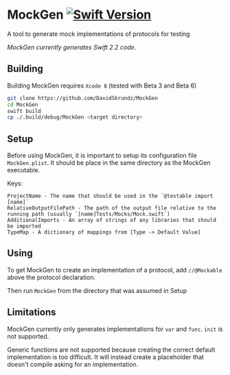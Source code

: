 MockGen [![Swift Version](https://img.shields.io/badge/Swift-3.0_Beta-orange.svg)](https://swift.org/download/#snapshots)
=======

A tool to generate mock implementations of protocols for testing

_MockGen currently generates Swift 2.2 code._

Building
--------

Building MockGen requires `Xcode 8` (tested with Beta 3 and Beta 6)

```Bash
git clone https://github.com/DavidSkrundz/MockGen
cd MockGen
swift build
cp ./.build/debug/MockGen <target directory>
```

Setup
-----

Before using MockGen, it is important to setup its configuration file `MockGen.plist`. It should be place in the same directory as the MockGen executable.

Keys:
```
ProjectName - The name that should be used in the `@testable import [name]`
RelativeOutputFilePath - The path of the output file relative to the running path (usually `[name]Tests/Mocks/Mock.swift`)
AdditionalImports - An array of strings of any libraries that should be imported
TypeMap - A dictionary of mappings from [Type -> Default Value]
```

Using
-----

To get MockGen to create an implementation of a protocol, add `//@Mockable` above the protocol declaration.

Then run `MockGen` from the directory that was assumed in Setup

Limitations
-----------

MockGen currently only generates implementations for `var` and `func`. `init` is not supported.

Generic functions are not supported because creating the correct default implementation is too difficult. It will instead create a placeholder that doesn't compile asking for an implementation.
